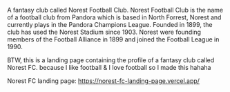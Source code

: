 A fantasy club called Norest Football Club. Norest Football Club is the name of a football club from Pandora which is based in North Forrest, Norest and currently plays in the Pandora Champions League. Founded in 1899, the club has used the Norest Stadium since 1903. Norest were founding members of the Football Alliance in 1899 and joined the Football League in 1990.

BTW, this is a landing page containing the profile of a fantasy club called Norest FC. because I like football & I love football so I made this hahaha

Norest FC landing page: https://norest-fc-landing-page.vercel.app/
